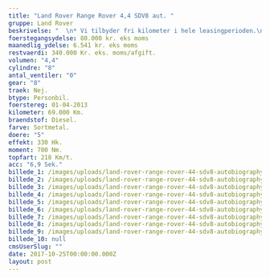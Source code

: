 ```yaml
---
title: "Land Rover Range Rover 4,4 SDV8 aut. "
gruppe: Land Rover
beskrivelse: "  \n* Vi tilbyder fri kilometer i hele leasingperioden.\n\n * Cap Approved Garantiforsikring i hele leasingperioden. (valgfri)\n\n * Vi tilbyder kaskoforsikring på alle vores biler\n\n * Sæson, split/deleleasing og erhvervsleasing – vi har hele paletten.\n\n * Du vælger selv perioden: 6, 12, 24 eller 36 måneder.\n\n * Har vi ikke bilen på lager, dedikere vi os til at finde den helt rigtige og står for importen.\n___________________________\n\n https://www.bilbasen.dk/find-en-forhandler/bilforhandler-capleasing-aps-id11837\n\n"
foerstegangsydelse: 80.000 kr. eks moms
maanedlig_ydelse: 6.541 kr. eks moms
restvaerdi: 340.000 Kr. eks. moms/afgift.
volumen: "4,4"
cylindre: "8"
antal_ventiler: "0"
gear: "8"
traek: Nej.
btype: Personbil.
foerstereg: 01-04-2013
kilometer: 69.000 Km.
braendstof: Diesel.
farve: Sortmetal.
doere: "5"
effekt: 330 Hk.
moment: 700 Nm.
topfart: 218 Km/t.
acc: "6,9 Sek."
billede_1: /images/uploads/land-rover-range-rover-44-sdv8-autobiography/l1.jpg
billede_2: /images/uploads/land-rover-range-rover-44-sdv8-autobiography/2l.jpg
billede_3: /images/uploads/land-rover-range-rover-44-sdv8-autobiography/3l.jpg
billede_4: /images/uploads/land-rover-range-rover-44-sdv8-autobiography/4l.jpg
billede_5: /images/uploads/land-rover-range-rover-44-sdv8-autobiography/5l.jpg
billede_6: /images/uploads/land-rover-range-rover-44-sdv8-autobiography/6l.jpg
billede_7: /images/uploads/land-rover-range-rover-44-sdv8-autobiography/7l.jpg
billede_8: /images/uploads/land-rover-range-rover-44-sdv8-autobiography/8l.jpg
billede_9: /images/uploads/land-rover-range-rover-44-sdv8-autobiography/9l.jpg
billede_10: null
cmsUserSlug: ""
date: 2017-10-25T00:00:00.000Z
layout: post
---
```


